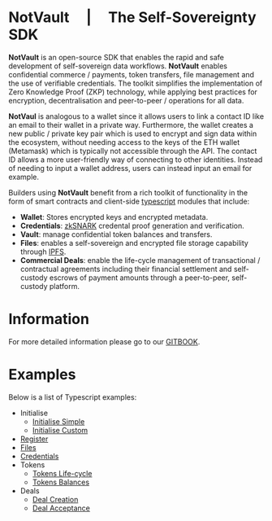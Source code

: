 # NotVault &nbsp; &nbsp; | &nbsp; &nbsp; The Self-Sovereignty SDK

__NotVault__ is an open-source SDK that enables the rapid and safe development of self-sovereign data workflows. __NotVault__ enables confidential commerce / payments, token transfers, file management and the use of verifiable credentials. The toolkit simplifies the implementation of Zero Knowledge Proof (ZKP) technology, while applying best practices for encryption, decentralisation and peer-to-peer / operations for all data.

**NotVaul** is analogous to a wallet since it allows users to link a contact ID like an email to their wallet in a private way. Furthermore, the wallet creates a new public / private key pair which is used to encrypt and sign data within the ecosystem, without needing access to the keys of the ETH wallet (Metamask) which is typically not accessible through the API. The contact ID allows a more user-friendly way of connecting to other identities. Instead of needing to input a wallet address, users can instead input an email for example.

Builders using __NotVault__ benefit from a rich toolkit of functionality in the form of smart contracts and client-side [typescript](https://www.typescriptlang.org) modules that include:
- **Wallet**: Stores encrypted keys and encrypted metadata.
- **Credentials**: [zkSNARK](https://en.wikipedia.org/wiki/Non-interactive_zero-knowledge_proof) credental proof generation and verification.
- **Vault**: manage confidential token balances and transfers.
- **Files**: enables a self-sovereign and encrypted file storage capability through [IPFS](https://ipfs.tech).
- **Commercial Deals**: enable the life-cycle management of transactional / contractual agreements including their financial settlement and self-custody escrows of payment amounts through a peer-to-peer, self-custody platform.

# Information
For more detailed information please go to our [GITBOOK](https://docs.notcentralised.com).

# Examples
Below is a list of Typescript examples:
- Initialise
    - [Initialise Simple](/sdk/examles/0_initialise_0_simple.ts)
    - [Initialise Custom](/sdk/examles/0_initialise_1_custom.ts)
- [Register](/sdk/examles/1_register.ts)
- [Files](/sdk/examles/2_files.ts)
- [Credentials](/sdk/examles/3_credentials.ts)
- Tokens
    - [Tokens Life-cycle](/sdk/examles/4_tokens_0_life_cycle.ts)
    - [Tokens Balances](/sdk/examles/4_tokens_1_balances.ts)
- Deals
    - [Deal Creation](/sdk/examles/5_deals_0_create.ts)
    - [Deal Acceptance](/sdk/examles/5_deals_1_accept.ts)